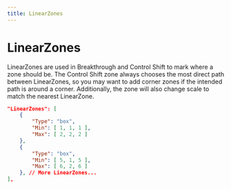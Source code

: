 ```yaml
---
title: LinearZones
---
```


# LinearZones
LinearZones are used in Breakthrough and Control Shift to mark where a zone should be.
The Control Shift zone always chooses the most direct path between LinearZones, so you may want to add corner zones if the intended path is around a corner. Additionally, the zone will also change scale to match the nearest LinearZone.
```json
"LinearZones": [
	{
		"Type": "box",
		"Min": [ 1, 1, 1 ],
		"Max": [ 2, 2, 2 ]
	},
	{
		"Type": "box",
		"Min": [ 5, 1, 5 ],
		"Max": [ 6, 2, 6 ]
	}, // More LinearZones...
],
```